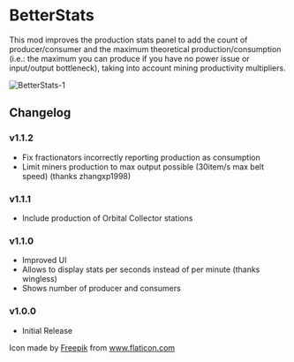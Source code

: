 # BetterStats

This mod improves the production stats panel to add the count of producer/consumer and the maximum theoretical production/consumption (i.e.: the maximum you can produce if you have no power issue or input/output bottleneck), taking into account mining productivity multipliers.

![BetterStats-1](https://github.com/DysonSphereMod/QOL/blob/master/BetterStats/screenshot.jpg?raw=true)

## Changelog

### v1.1.2

-   Fix fractionators incorrectly reporting production as consumption
-   Limit miners production to max output possible (30item/s max belt speed) (thanks zhangxp1998)

### v1.1.1

-   Include production of Orbital Collector stations

### v1.1.0

-   Improved UI
-   Allows to display stats per seconds instead of per minute (thanks wingless)
-   Shows number of producer and consumers

### v1.0.0

-   Initial Release

<div>Icon made by <a href="https://www.freepik.com" title="Freepik">Freepik</a> from <a href="https://www.flaticon.com/" title="Flaticon">www.flaticon.com</a></div>
